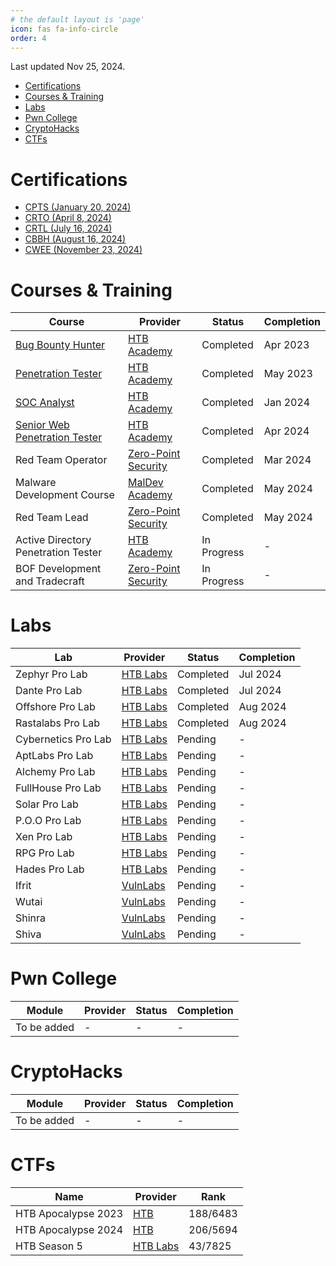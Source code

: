 ```yaml
---
# the default layout is 'page'
icon: fas fa-info-circle
order: 4
---
```


Last updated Nov 25, 2024.

- [Certifications](#certifications)
- [Courses \& Training](#courses--training)
- [Labs](#labs)
- [Pwn College](#pwn-college)
- [CryptoHacks](#cryptohacks)
- [CTFs](#ctfs)

# Certifications

* [CPTS (January 20, 2024)](https://www.credly.com/badges/e933a070-c9e7-4159-a06a-6c42a5482185/public_url)
* [CRTO (April 8, 2024)](https://api.eu.badgr.io/public/assertions/b4HNU6ORSu6I-UItuCdTlQ?identity__email=hrafnulf13%40gmail.com)
* [CRTL (July 16, 2024)](https://api.eu.badgr.io/public/assertions/obJa8cz1SGips8IJ9Pi9FA?identity__email=hrafnulf13%40gmail.com)
* [CBBH (August 16, 2024)](https://www.credly.com/badges/9dc5a232-5920-40f9-a293-30915bc9e84e/public_url)
* [CWEE (November 23, 2024)](https://www.credly.com/badges/a26acf65-d95d-477f-8ec1-53a70c5894d8/public_url)

# Courses & Training

| Course                                                                                                                 | Provider                                                        | Status      | Completion |
| ---------------------------------------------------------------------------------------------------------------------- | --------------------------------------------------------------- | ----------- | ---------- |
| [Bug Bounty Hunter](https://academy.hackthebox.com/achievement/badge/04a53615-d774-11ed-acfc-bea50ffe6cb4)             | [HTB Academy](https://academy.hackthebox.com/)                  | Completed   | Apr 2023   |
| [Penetration Tester](https://academy.hackthebox.com/achievement/badge/36a7d89a-edc2-11ed-acfc-bea50ffe6cb4)            | [HTB Academy](https://academy.hackthebox.com/)                  | Completed   | May 2023   |
| [SOC Analyst](https://academy.hackthebox.com/achievement/badge/8edafa55-a967-11ee-bfb6-bea50ffe6cb4)                   | [HTB Academy](https://academy.hackthebox.com/)                  | Completed   | Jan 2024   |
| [Senior Web Penetration Tester](https://academy.hackthebox.com/achievement/badge/f32475c2-f8ec-11ee-b18d-bea50ffe6cb4) | [HTB Academy](https://academy.hackthebox.com/)                  | Completed   | Apr 2024   |
| Red Team Operator                                                                                                      | [Zero-Point Security](https://training.zeropointsecurity.co.uk) | Completed   | Mar 2024   |
| Malware Development Course                                                                                             | [MalDev Academy](https://maldevacademy.com/)                    | Completed   | May 2024   |
| Red Team Lead                                                                                                          | [Zero-Point Security](https://training.zeropointsecurity.co.uk) | Completed   | May 2024   |
| Active Directory Penetration Tester                                                                                    | [HTB Academy](https://academy.hackthebox.com/)                  | In Progress | -          |
| BOF Development and Tradecraft                                                                                         | [Zero-Point Security](https://training.zeropointsecurity.co.uk) | In Progress | -          |

# Labs

| Lab                 | Provider                                | Status    | Completion |
| ------------------- | --------------------------------------- | --------- | ---------- |
| Zephyr Pro Lab      | [HTB Labs](https://app.hackthebox.com/) | Completed | Jul 2024   |
| Dante Pro Lab       | [HTB Labs](https://app.hackthebox.com/) | Completed | Jul 2024   |
| Offshore Pro Lab    | [HTB Labs](https://app.hackthebox.com/) | Completed | Aug 2024   |
| Rastalabs Pro Lab   | [HTB Labs](https://app.hackthebox.com/) | Completed | Aug 2024   |
| Cybernetics Pro Lab | [HTB Labs](https://app.hackthebox.com/) | Pending   | -          |
| AptLabs Pro Lab     | [HTB Labs](https://app.hackthebox.com/) | Pending   | -          |
| Alchemy Pro Lab     | [HTB Labs](https://app.hackthebox.com/) | Pending   | -          |
| FullHouse Pro Lab   | [HTB Labs](https://app.hackthebox.com/) | Pending   | -          |
| Solar Pro Lab       | [HTB Labs](https://app.hackthebox.com/) | Pending   | -          |
| P.O.O Pro Lab       | [HTB Labs](https://app.hackthebox.com/) | Pending   | -          |
| Xen Pro Lab         | [HTB Labs](https://app.hackthebox.com/) | Pending   | -          |
| RPG Pro Lab         | [HTB Labs](https://app.hackthebox.com/) | Pending   | -          |
| Hades Pro Lab       | [HTB Labs](https://app.hackthebox.com/) | Pending   | -          |
| Ifrit               | [VulnLabs](https://www.vulnlab.com/)    | Pending   | -          |
| Wutai               | [VulnLabs](https://www.vulnlab.com/)    | Pending   | -          |
| Shinra              | [VulnLabs](https://www.vulnlab.com/)    | Pending   | -          |
| Shiva               | [VulnLabs](https://www.vulnlab.com/)    | Pending   | -          |

# Pwn College

| Module      | Provider | Status | Completion |
| ----------- | -------- | ------ | ---------- |
| To be added | -        | -      | -          |

# CryptoHacks

| Module      | Provider | Status | Completion |
| ----------- | -------- | ------ | ---------- |
| To be added | -        | -      | -          |


# CTFs

| Name                | Provider                                | Rank     |
| ------------------- | --------------------------------------- | -------- |
| HTB Apocalypse 2023 | [HTB](https://ctf.hackthebox.com/)      | 188/6483 |
| HTB Apocalypse 2024 | [HTB](https://ctf.hackthebox.com/)      | 206/5694 |
| HTB Season 5        | [HTB Labs](https://app.hackthebox.com/) | 43/7825  |
